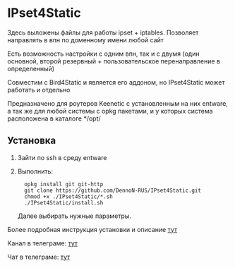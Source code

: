 # IPset4Static
Здесь выложены файлы для работы ipset + iptables. Позволяет направлять в впн по доменному имени любой сайт

Есть возможность настройки с одним впн, так и с двумя (один основной, второй резервный + пользовательское перенаправление в определенный)

Совместим с Bird4Static и является его аддоном, но IPset4Static может работать и отдельно

Предназначено для роутеров Keenetic с установленным на них entware, а так же для любой системы с opkg пакетами, и у которых система расположена в каталоге */opt/

## Установка
1) Зайти по ssh в среду entware

2) Выполнить:
    ```
      opkg install git git-http
      git clone https://github.com/DennoN-RUS/IPset4Static.git
      chmod +x ./IPset4Static/*.sh
      ./IPset4Static/install.sh 
    ```
    Далее выбирать нужные параметры.

Более подробная инструкция установки и описание [тут](https://github.com/DennoN-RUS//IPset4Static/wiki/Установка)

Канал в телеграме: [тут](https://t.me/bird4static)

Чат в телеграме: [тут](https://t.me/bird4static_chat)
